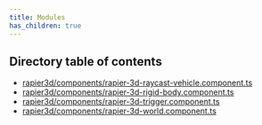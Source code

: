 ```yaml
---
title: Modules
has_children: true
---
```


<h2 class="text-delta">Directory table of contents</h2>

- [rapier3d/components/rapier-3d-raycast-vehicle.component.ts](/gg-web-engine/modules/rapier3d/components/rapier-3d-raycast-vehicle.component.ts)
- [rapier3d/components/rapier-3d-rigid-body.component.ts](/gg-web-engine/modules/rapier3d/components/rapier-3d-rigid-body.component.ts)
- [rapier3d/components/rapier-3d-trigger.component.ts](/gg-web-engine/modules/rapier3d/components/rapier-3d-trigger.component.ts)
- [rapier3d/components/rapier-3d-world.component.ts](/gg-web-engine/modules/rapier3d/components/rapier-3d-world.component.ts)
